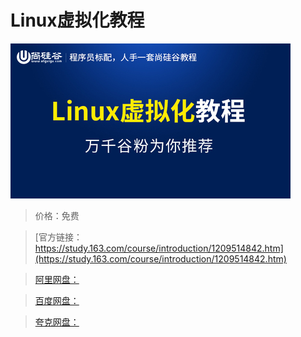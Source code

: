 # Linux虚拟化教程

![img](../../../assets/study163/free/d1d08d967fd847dcb4c9c630470a206b.jpg)

> 价格：免费

> [官方链接：https://study.163.com/course/introduction/1209514842.htm](https://study.163.com/course/introduction/1209514842.htm)

> [阿里网盘：]()

> [百度网盘：]()

> [夸克网盘：]()
